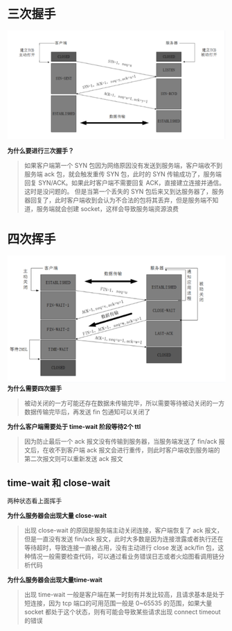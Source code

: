 # 三次握手
![Alt text](image/三次握手.jpg)

**为什么要进行三次握手？**
>如果客户端第一个 SYN 包因为网络原因没有发送到服务端，客户端收不到服务端 ack 包，就会触发重传 SYN 包，此时的 SYN 传输成功了，服务端回复 SYN/ACK。如果此时客户端不需要回复 ACK，直接建立连接并通信。这时是没问题的。
但是当第一个丢失的 SYN 包后来又到达服务器了，服务器回复了，此时客户端收到会认为不合法的包将其丢弃，但是服务端不知道，服务端就会创建 socket，这样会导致服务端资源浪费

# 四次挥手
![Alt text](image/四次挥手.jpg)
**为什么需要四次握手**
> 被动关闭的一方可能还存在数据未传输完毕，所以需要等待被动关闭的一方数据传输完毕后，再发送 fin 包通知可以关闭了

**为什么客户端需要处于 time-wait 阶段等待2个 ttl**
>因为防止最后一个 ack 报文没有传输到服务器，当服务端发送了  fin/ack 报文后，在收不到客户端 ack 报文会进行重传，则此时客户端收到服务端的第二次报文则可以重新发送 ack 报文

## time-wait 和 close-wait 
两种状态看上面挥手

**为什么服务器会出现大量 close-wait**
> 出现 close-wait  的原因是服务端主动关闭连接，客户端恢复了 ack 报文，但是一直没有发送 fin/ack 报文，此时大多数是因为连接泄露或者执行还在等待超时，导致连接一直被占用，没有主动进行 close 发送 ack/fin 包，这种情况一般需要检查代码，可以通过看业务错误日志或者火焰图看调用链分析代码

**为什么服务器会出现大量time-wait**
> 出现 time-wait 一般是客户端在某一时刻有并发比较高，且请求基本是处于短连接，因为 tcp 端口的可用范围一般是 0~65535 的范围，如果大量 socket 都处于这个状态，则有可能会导致某些请求出现 connect timeout 的错误